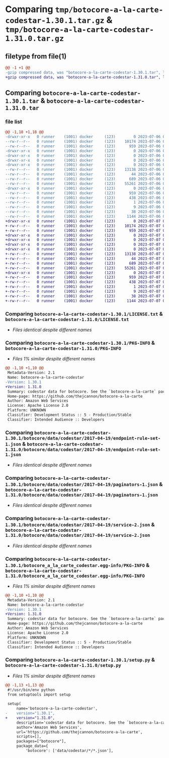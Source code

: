 # Comparing `tmp/botocore-a-la-carte-codestar-1.30.1.tar.gz` & `tmp/botocore-a-la-carte-codestar-1.31.0.tar.gz`

## filetype from file(1)

```diff
@@ -1 +1 @@
-gzip compressed data, was "botocore-a-la-carte-codestar-1.30.1.tar", last modified: Thu Jul  6 01:44:52 2023, max compression
+gzip compressed data, was "botocore-a-la-carte-codestar-1.31.0.tar", last modified: Fri Jul  7 01:43:42 2023, max compression
```

## Comparing `botocore-a-la-carte-codestar-1.30.1.tar` & `botocore-a-la-carte-codestar-1.31.0.tar`

### file list

```diff
@@ -1,18 +1,18 @@
-drwxr-xr-x   0 runner    (1001) docker     (123)        0 2023-07-06 01:44:52.210605 botocore-a-la-carte-codestar-1.30.1/
--rw-r--r--   0 runner    (1001) docker     (123)    10174 2023-07-06 01:44:52.000000 botocore-a-la-carte-codestar-1.30.1/LICENSE.txt
--rw-r--r--   0 runner    (1001) docker     (123)      959 2023-07-06 01:44:52.210605 botocore-a-la-carte-codestar-1.30.1/PKG-INFO
-drwxr-xr-x   0 runner    (1001) docker     (123)        0 2023-07-06 01:44:52.210605 botocore-a-la-carte-codestar-1.30.1/botocore/
-drwxr-xr-x   0 runner    (1001) docker     (123)        0 2023-07-06 01:44:52.210605 botocore-a-la-carte-codestar-1.30.1/botocore/data/
-drwxr-xr-x   0 runner    (1001) docker     (123)        0 2023-07-06 01:44:52.210605 botocore-a-la-carte-codestar-1.30.1/botocore/data/codestar/
-drwxr-xr-x   0 runner    (1001) docker     (123)        0 2023-07-06 01:44:52.210605 botocore-a-la-carte-codestar-1.30.1/botocore/data/codestar/2017-04-19/
--rw-r--r--   0 runner    (1001) docker     (123)    13138 2023-07-06 01:44:40.000000 botocore-a-la-carte-codestar-1.30.1/botocore/data/codestar/2017-04-19/endpoint-rule-set-1.json
--rw-r--r--   0 runner    (1001) docker     (123)       44 2023-07-06 01:44:40.000000 botocore-a-la-carte-codestar-1.30.1/botocore/data/codestar/2017-04-19/examples-1.json
--rw-r--r--   0 runner    (1001) docker     (123)      689 2023-07-06 01:44:40.000000 botocore-a-la-carte-codestar-1.30.1/botocore/data/codestar/2017-04-19/paginators-1.json
--rw-r--r--   0 runner    (1001) docker     (123)    55261 2023-07-06 01:44:40.000000 botocore-a-la-carte-codestar-1.30.1/botocore/data/codestar/2017-04-19/service-2.json
-drwxr-xr-x   0 runner    (1001) docker     (123)        0 2023-07-06 01:44:52.210605 botocore-a-la-carte-codestar-1.30.1/botocore_a_la_carte_codestar.egg-info/
--rw-r--r--   0 runner    (1001) docker     (123)      959 2023-07-06 01:44:52.000000 botocore-a-la-carte-codestar-1.30.1/botocore_a_la_carte_codestar.egg-info/PKG-INFO
--rw-r--r--   0 runner    (1001) docker     (123)      438 2023-07-06 01:44:52.000000 botocore-a-la-carte-codestar-1.30.1/botocore_a_la_carte_codestar.egg-info/SOURCES.txt
--rw-r--r--   0 runner    (1001) docker     (123)        1 2023-07-06 01:44:52.000000 botocore-a-la-carte-codestar-1.30.1/botocore_a_la_carte_codestar.egg-info/dependency_links.txt
--rw-r--r--   0 runner    (1001) docker     (123)        9 2023-07-06 01:44:52.000000 botocore-a-la-carte-codestar-1.30.1/botocore_a_la_carte_codestar.egg-info/top_level.txt
--rw-r--r--   0 runner    (1001) docker     (123)       38 2023-07-06 01:44:52.210605 botocore-a-la-carte-codestar-1.30.1/setup.cfg
--rw-r--r--   0 runner    (1001) docker     (123)     1144 2023-07-06 01:44:52.000000 botocore-a-la-carte-codestar-1.30.1/setup.py
+drwxr-xr-x   0 runner    (1001) docker     (123)        0 2023-07-07 01:43:42.139132 botocore-a-la-carte-codestar-1.31.0/
+-rw-r--r--   0 runner    (1001) docker     (123)    10174 2023-07-07 01:43:41.000000 botocore-a-la-carte-codestar-1.31.0/LICENSE.txt
+-rw-r--r--   0 runner    (1001) docker     (123)      959 2023-07-07 01:43:42.139132 botocore-a-la-carte-codestar-1.31.0/PKG-INFO
+drwxr-xr-x   0 runner    (1001) docker     (123)        0 2023-07-07 01:43:42.139132 botocore-a-la-carte-codestar-1.31.0/botocore/
+drwxr-xr-x   0 runner    (1001) docker     (123)        0 2023-07-07 01:43:42.139132 botocore-a-la-carte-codestar-1.31.0/botocore/data/
+drwxr-xr-x   0 runner    (1001) docker     (123)        0 2023-07-07 01:43:42.139132 botocore-a-la-carte-codestar-1.31.0/botocore/data/codestar/
+drwxr-xr-x   0 runner    (1001) docker     (123)        0 2023-07-07 01:43:42.139132 botocore-a-la-carte-codestar-1.31.0/botocore/data/codestar/2017-04-19/
+-rw-r--r--   0 runner    (1001) docker     (123)    13138 2023-07-07 01:43:28.000000 botocore-a-la-carte-codestar-1.31.0/botocore/data/codestar/2017-04-19/endpoint-rule-set-1.json
+-rw-r--r--   0 runner    (1001) docker     (123)       44 2023-07-07 01:43:28.000000 botocore-a-la-carte-codestar-1.31.0/botocore/data/codestar/2017-04-19/examples-1.json
+-rw-r--r--   0 runner    (1001) docker     (123)      689 2023-07-07 01:43:28.000000 botocore-a-la-carte-codestar-1.31.0/botocore/data/codestar/2017-04-19/paginators-1.json
+-rw-r--r--   0 runner    (1001) docker     (123)    55261 2023-07-07 01:43:28.000000 botocore-a-la-carte-codestar-1.31.0/botocore/data/codestar/2017-04-19/service-2.json
+drwxr-xr-x   0 runner    (1001) docker     (123)        0 2023-07-07 01:43:42.139132 botocore-a-la-carte-codestar-1.31.0/botocore_a_la_carte_codestar.egg-info/
+-rw-r--r--   0 runner    (1001) docker     (123)      959 2023-07-07 01:43:42.000000 botocore-a-la-carte-codestar-1.31.0/botocore_a_la_carte_codestar.egg-info/PKG-INFO
+-rw-r--r--   0 runner    (1001) docker     (123)      438 2023-07-07 01:43:42.000000 botocore-a-la-carte-codestar-1.31.0/botocore_a_la_carte_codestar.egg-info/SOURCES.txt
+-rw-r--r--   0 runner    (1001) docker     (123)        1 2023-07-07 01:43:42.000000 botocore-a-la-carte-codestar-1.31.0/botocore_a_la_carte_codestar.egg-info/dependency_links.txt
+-rw-r--r--   0 runner    (1001) docker     (123)        9 2023-07-07 01:43:42.000000 botocore-a-la-carte-codestar-1.31.0/botocore_a_la_carte_codestar.egg-info/top_level.txt
+-rw-r--r--   0 runner    (1001) docker     (123)       38 2023-07-07 01:43:42.139132 botocore-a-la-carte-codestar-1.31.0/setup.cfg
+-rw-r--r--   0 runner    (1001) docker     (123)     1144 2023-07-07 01:43:41.000000 botocore-a-la-carte-codestar-1.31.0/setup.py
```

### Comparing `botocore-a-la-carte-codestar-1.30.1/LICENSE.txt` & `botocore-a-la-carte-codestar-1.31.0/LICENSE.txt`

 * *Files identical despite different names*

### Comparing `botocore-a-la-carte-codestar-1.30.1/PKG-INFO` & `botocore-a-la-carte-codestar-1.31.0/PKG-INFO`

 * *Files 1% similar despite different names*

```diff
@@ -1,10 +1,10 @@
 Metadata-Version: 2.1
 Name: botocore-a-la-carte-codestar
-Version: 1.30.1
+Version: 1.31.0
 Summary: codestar data for botocore. See the `botocore-a-la-carte` package for more info.
 Home-page: https://github.com/thejcannon/botocore-a-la-carte
 Author: Amazon Web Services
 License: Apache License 2.0
 Platform: UNKNOWN
 Classifier: Development Status :: 5 - Production/Stable
 Classifier: Intended Audience :: Developers
```

### Comparing `botocore-a-la-carte-codestar-1.30.1/botocore/data/codestar/2017-04-19/endpoint-rule-set-1.json` & `botocore-a-la-carte-codestar-1.31.0/botocore/data/codestar/2017-04-19/endpoint-rule-set-1.json`

 * *Files identical despite different names*

### Comparing `botocore-a-la-carte-codestar-1.30.1/botocore/data/codestar/2017-04-19/paginators-1.json` & `botocore-a-la-carte-codestar-1.31.0/botocore/data/codestar/2017-04-19/paginators-1.json`

 * *Files identical despite different names*

### Comparing `botocore-a-la-carte-codestar-1.30.1/botocore/data/codestar/2017-04-19/service-2.json` & `botocore-a-la-carte-codestar-1.31.0/botocore/data/codestar/2017-04-19/service-2.json`

 * *Files identical despite different names*

### Comparing `botocore-a-la-carte-codestar-1.30.1/botocore_a_la_carte_codestar.egg-info/PKG-INFO` & `botocore-a-la-carte-codestar-1.31.0/botocore_a_la_carte_codestar.egg-info/PKG-INFO`

 * *Files 1% similar despite different names*

```diff
@@ -1,10 +1,10 @@
 Metadata-Version: 2.1
 Name: botocore-a-la-carte-codestar
-Version: 1.30.1
+Version: 1.31.0
 Summary: codestar data for botocore. See the `botocore-a-la-carte` package for more info.
 Home-page: https://github.com/thejcannon/botocore-a-la-carte
 Author: Amazon Web Services
 License: Apache License 2.0
 Platform: UNKNOWN
 Classifier: Development Status :: 5 - Production/Stable
 Classifier: Intended Audience :: Developers
```

### Comparing `botocore-a-la-carte-codestar-1.30.1/setup.py` & `botocore-a-la-carte-codestar-1.31.0/setup.py`

 * *Files 1% similar despite different names*

```diff
@@ -1,13 +1,13 @@
 #!/usr/bin/env python
 from setuptools import setup
 
 setup(
     name='botocore-a-la-carte-codestar',
-    version="1.30.1",
+    version="1.31.0",
     description='codestar data for botocore. See the `botocore-a-la-carte` package for more info.',
     author='Amazon Web Services',
     url='https://github.com/thejcannon/botocore-a-la-carte',
     scripts=[],
     packages=["botocore"],
     package_data={
         'botocore': ['data/codestar/*/*.json'],
```

